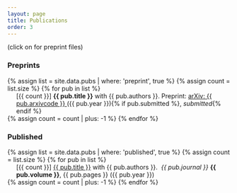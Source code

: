 ```yaml
---
layout: page
title: Publications
order: 3
---
```

<!-- - TOC
{:toc} -->

(click on <i class="fa fa-file-pdf-o" aria-hidden="true"></i> for preprint files)

### Preprints

<dl>
{% assign list = site.data.pubs | where: 'preprint', true %}
{% assign count = list.size %}
<!--{% if count != 0 %}
  ### Preprints
  {% endif %}-->
{% for pub in list %}
  <dd style="margin-left: 20px;">[{{ count }}] <b>{{ pub.title }}</b> with {{ pub.authors }}. Preprint: <a href="{{ pub.arxivurl }}" target="\_blank"> arXiv: {{ pub.arxivcode }} </a> ({{ pub.year }}){% if pub.submitted %}, <i>submitted</i>{% endif %} <a href="{{  site.baseurl }}{{ pub.pdf }}" target="\_blank"><i class="fa fa-file-pdf-o" aria-hidden="true"></i></a></dd>
{% assign count = count | plus: -1 %}
{% endfor %}
</dl>

### Published
<dl>
{% assign list = site.data.pubs | where: 'published', true %}
{% assign count = list.size %}
{% for pub in list %}
  <!--dt>  {{ pub.title }} with {{ pub.authors }}
  </dt-->
  <dd style="margin-left: 20px;">[{{ count }}] <a href="{{ pub.doi }}" target="\_blank">{{ pub.title }}</a> with {{ pub.authors }}. &nbsp;<i>{{ pub.journal }}</i> <b>{{ pub.volume }}</b>, {{ pub.pages }} ({{ pub.year }}) <a href="{{  site.baseurl }}{{ pub.pdf }}" target="\_blank"><i class="fa fa-file-pdf-o" aria-hidden="true"></i></a></dd>
{% assign count = count | plus: -1 %}
{% endfor %}
</dl>
